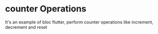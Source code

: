# counter Operations

It's an example of bloc flutter, perform counter operations like increment, decrement and reset
